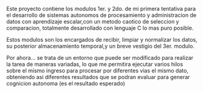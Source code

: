 Este proyecto contiene los modulos 1er. y 2do. de mi primera tentativa
para el desarrollo de sistemas autonomos de procesamiento y administracion de datos
con aprendizaje escalar,con un metodo caotico de seleccion y comparacion,
totalmente desarrollado con lenguaje C lo mas puro posible.

Estos modulos son los encargados de recibir, limpiar y normalizar los datos,
su posterior almacenamiento temporal,y un breve vestigio del 3er. modulo.

Por ahora... se trata de un entorno que puede ser modificado para realizar
la tarea de maneras variadas, lo que me permitira ejecutar varios hilos
sobre el mismo ingreso para procesar por diferentes vias el mismo dato,
obteniendo asi diferentes resultados que se podran evaluar para generar
cognicion autonoma (es el resultado esperado)
